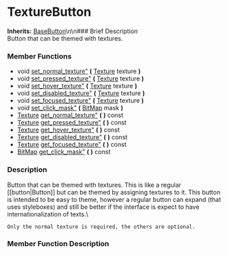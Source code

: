 #  TextureButton  
**Inherits:** [BaseButton](class_basebutton)\\n\\n###  Brief Description  
Button that can be themed with textures.
###  Member Functions 
  * void [set_normal_texture"](#set_normal_texture) **(** [Texture](class_texture) texture  **)**
  * void [set_pressed_texture"](#set_pressed_texture) **(** [Texture](class_texture) texture  **)**
  * void [set_hover_texture"](#set_hover_texture) **(** [Texture](class_texture) texture  **)**
  * void [set_disabled_texture"](#set_disabled_texture) **(** [Texture](class_texture) texture  **)**
  * void [set_focused_texture"](#set_focused_texture) **(** [Texture](class_texture) texture  **)**
  * void [set_click_mask"](#set_click_mask) **(** [BitMap](class_bitmap) mask  **)**
  * [Texture](class_texture) [get_normal_texture"](#get_normal_texture) **(** **)** const
  * [Texture](class_texture) [get_pressed_texture"](#get_pressed_texture) **(** **)** const
  * [Texture](class_texture) [get_hover_texture"](#get_hover_texture) **(** **)** const
  * [Texture](class_texture) [get_disabled_texture"](#get_disabled_texture) **(** **)** const
  * [Texture](class_texture) [get_focused_texture"](#get_focused_texture) **(** **)** const
  * [BitMap](class_bitmap) [get_click_mask"](#get_click_mask) **(** **)** const
###  Description  
Button that can be themed with textures. This is like a regular [[button|Button]] but can be themed by assigning textures to it. This button is intended to be easy to theme, however a regular button can expand (that uses styleboxes) and still be better if the interface is expect to have internationalization of texts.\\

	Only the normal texture is required, the others are optional.
###  Member Function Description  
